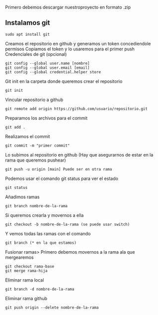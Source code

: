 Primero debemos descargar nuestroproyecto en formato .zip
## Instalamos git
```
sudo apt install git
```
Creamos el repositorio en github y generamos un token concediendole permisos
Copiamos el token y lo usaremos para el primer push
Credenciales de git (opcional)
```
git config --global user.name [nombre]
git config --global user.email [email]
git config --global credential.helper store

```
Git init en la carpeta donde queremos crear el repositorio
```
git init
```
Vincular repositorio a github
```
git remote add origin https://github.com/usuario/repositorio.git
```
Preparamos los archivos para el commit
```
git add .
```
Realizamos el commit
```
git commit -m "primer commit"
```
Lo subimos al repositorio en github (Hay que asegurarnos de estar en la rama que queremos pushear)
```
git push -u origin [main] Puede ser en otra rama
```
Podemos usar el comando git status para ver el estado
```
git status
```
Añadimos ramas
```
git branch nombre-de-la-rama
```
Si queremos crearla y movernos a ella 
```
git checkout -b nombre-de-la-rama (se puede usar switch)
```
Y vemos todas las ramas con el comando
```
git branch (* en la que estamos)
```
Fusionar ramas> Primero debemos movernos a la rama ala que mergearemos
```
git checkout rama-base
git merge rama-hija
```
Eliminar rama local
```
git branch -d nombre-de-la-rama
```
Eliminar rama github
```
git push origin --delete nombre-de-la-rama
```
